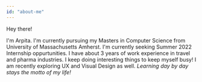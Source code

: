 ```yaml
---
id: "about-me"
---
```


Hey there!

I'm Arpita. I'm currently pursuing my Masters in Computer Science from University of Massachusetts Amherst. I'm currently seeking Summer 2022 Internship oppurtunities. I have about 3 years of work experience in travel and pharma industries. I keep doing interesting things to keep myself busy! I am recently exploring UX and Visual Design as well. *Learning day by day stays the motto of my life!*
